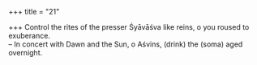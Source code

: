 +++
title = "21"

+++
Control the rites of the presser Śyāvāśva like reins, o you roused to  exuberance.  
– In concert with Dawn and the Sun, o Aśvins, (drink) the (soma) aged  overnight.  